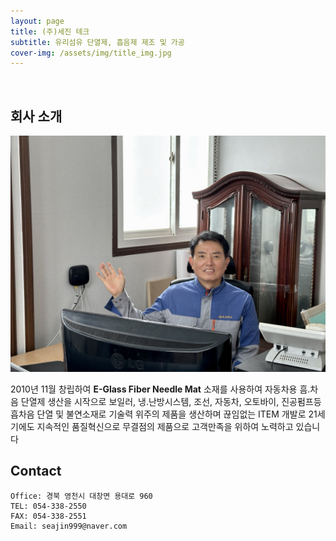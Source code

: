 ```yaml
---
layout: page
title: (주)세진 테크
subtitle: 유리섬유 단열제, 흡음제 제조 및 가공 
cover-img: /assets/img/title_img.jpg
---
```


<br/>

## 회사 소개

![img](/assets/img/owner.jpg)


2010년 11월 창립하여 **E-Glass Fiber Needle Mat** 소재를 사용하여 자동차용 흠.차음 단열제 생산을 시작으로 보일러, 냉.난방시스템, 조선, 자동차, 오토바이, 진공펌프등 흡차음 단열 및 불연소재로 기술력 위주의 제품을 생산하며 끊임없는 ITEM 개발로  21세기에도 지속적인 품질혁신으로 무결점의 제품으로 고객만족을 위하여 노력하고 있습니다

## Contact

```
Office: 경북 영천시 대창면 용대로 960
TEL: 054-338-2550
FAX: 054-338-2551
Email: seajin999@naver.com

```
